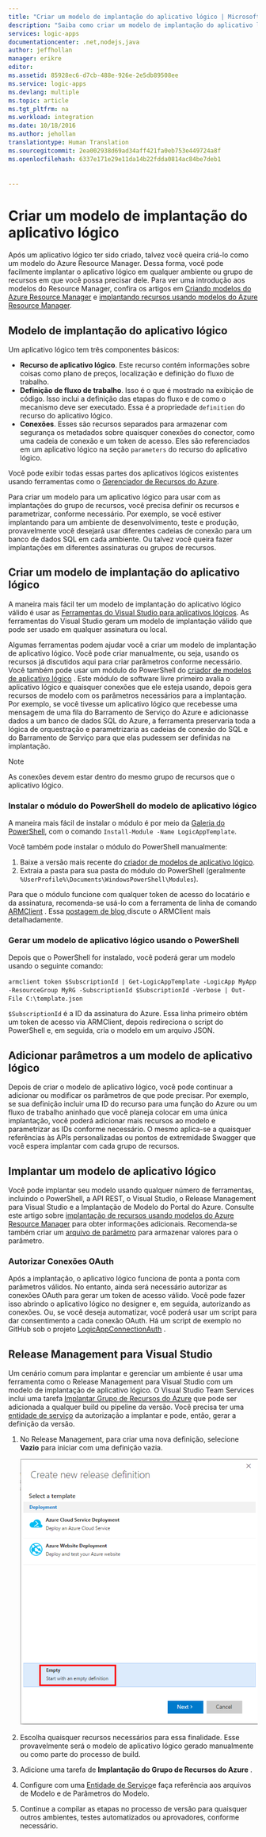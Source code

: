 ```yaml
---
title: "Criar um modelo de implantação do aplicativo lógico | Microsoft Docs"
description: "Saiba como criar um modelo de implantação do aplicativo lógico e usá-lo para gerenciamento de versão"
services: logic-apps
documentationcenter: .net,nodejs,java
author: jeffhollan
manager: erikre
editor: 
ms.assetid: 85928ec6-d7cb-488e-926e-2e5db89508ee
ms.service: logic-apps
ms.devlang: multiple
ms.topic: article
ms.tgt_pltfrm: na
ms.workload: integration
ms.date: 10/18/2016
ms.author: jehollan
translationtype: Human Translation
ms.sourcegitcommit: 2ea002938d69ad34aff421fa0eb753e449724a8f
ms.openlocfilehash: 6337e171e29e11da14b22fdda0814ac84be7deb1


---
```

# <a name="create-a-logic-app-deployment-template"></a>Criar um modelo de implantação do aplicativo lógico
Após um aplicativo lógico ter sido criado, talvez você queira criá-lo como um modelo do Azure Resource Manager. Dessa forma, você pode facilmente implantar o aplicativo lógico em qualquer ambiente ou grupo de recursos em que você possa precisar dele. Para ver uma introdução aos modelos do Resource Manager, confira os artigos em [Criando modelos do Azure Resource Manager](../resource-group-authoring-templates.md) e [implantando recursos usando modelos do Azure Resource Manager](../resource-group-template-deploy.md).

## <a name="logic-app-deployment-template"></a>Modelo de implantação do aplicativo lógico
Um aplicativo lógico tem três componentes básicos:

* **Recurso de aplicativo lógico**. Este recurso contém informações sobre coisas como plano de preços, localização e definição do fluxo de trabalho.
* **Definição de fluxo de trabalho**. Isso é o que é mostrado na exibição de código. Isso inclui a definição das etapas do fluxo e de como o mecanismo deve ser executado. Essa é a propriedade `definition` do recurso do aplicativo lógico.
* **Conexões**. Esses são recursos separados para armazenar com segurança os metadados sobre quaisquer conexões do conector, como uma cadeia de conexão e um token de acesso. Eles são referenciados em um aplicativo lógico na seção `parameters` do recurso do aplicativo lógico.

Você pode exibir todas essas partes dos aplicativos lógicos existentes usando ferramentas como o [Gerenciador de Recursos do Azure](http://resources.azure.com).

Para criar um modelo para um aplicativo lógico para usar com as implantações do grupo de recursos, você precisa definir os recursos e parametrizar, conforme necessário. Por exemplo, se você estiver implantando para um ambiente de desenvolvimento, teste e produção, provavelmente você desejará usar diferentes cadeias de conexão para um banco de dados SQL em cada ambiente. Ou talvez você queira fazer implantações em diferentes assinaturas ou grupos de recursos.  

## <a name="create-a-logic-app-deployment-template"></a>Criar um modelo de implantação do aplicativo lógico
A maneira mais fácil ter um modelo de implantação do aplicativo lógico válido é usar as [Ferramentas do Visual Studio para aplicativos lógicos](app-service-logic-deploy-from-vs.md).  As ferramentas do Visual Studio geram um modelo de implantação válido que pode ser usado em qualquer assinatura ou local.

Algumas ferramentas podem ajudar você a criar um modelo de implantação de aplicativo lógico. Você pode criar manualmente, ou seja, usando os recursos já discutidos aqui para criar parâmetros conforme necessário. Você também pode usar um módulo do PowerShell do [criador de modelos de aplicativo lógico](https://github.com/jeffhollan/LogicAppTemplateCreator) . Este módulo de software livre primeiro avalia o aplicativo lógico e quaisquer conexões que ele esteja usando, depois gera recursos de modelo com os parâmetros necessários para a implantação. Por exemplo, se você tivesse um aplicativo lógico que recebesse uma mensagem de uma fila do Barramento de Serviço do Azure e adicionasse dados a um banco de dados SQL do Azure, a ferramenta preservaria toda a lógica de orquestração e parametrizaria as cadeias de conexão do SQL e do Barramento de Serviço para que elas pudessem ser definidas na implantação.

> [!NOTE]
> As conexões devem estar dentro do mesmo grupo de recursos que o aplicativo lógico.
> 
> 

### <a name="install-the-logic-app-template-powershell-module"></a>Instalar o módulo do PowerShell do modelo de aplicativo lógico
A maneira mais fácil de instalar o módulo é por meio da [Galeria do PowerShell](https://www.powershellgallery.com/packages/LogicAppTemplate/0.1), com o comando `Install-Module -Name LogicAppTemplate`.  

Você também pode instalar o módulo do PowerShell manualmente:

1. Baixe a versão mais recente do [criador de modelos de aplicativo lógico](https://github.com/jeffhollan/LogicAppTemplateCreator/releases).  
2. Extraia a pasta para sua pasta do módulo do PowerShell (geralmente `%UserProfile%\Documents\WindowsPowerShell\Modules`).

Para que o módulo funcione com qualquer token de acesso do locatário e da assinatura, recomenda-se usá-lo com a ferramenta de linha de comando [ARMClient](https://github.com/projectkudu/ARMClient) .  Essa [postagem de blog ](http://blog.davidebbo.com/2015/01/azure-resource-manager-client.html) discute o ARMClient mais detalhadamente.

### <a name="generate-a-logic-app-template-by-using-powershell"></a>Gerar um modelo de aplicativo lógico usando o PowerShell
Depois que o PowerShell for instalado, você poderá gerar um modelo usando o seguinte comando:

`armclient token $SubscriptionId | Get-LogicAppTemplate -LogicApp MyApp -ResourceGroup MyRG -SubscriptionId $SubscriptionId -Verbose | Out-File C:\template.json`

`$SubscriptionId` é a ID da assinatura do Azure. Essa linha primeiro obtém um token de acesso via ARMClient, depois redireciona o script do PowerShell e, em seguida, cria o modelo em um arquivo JSON.

## <a name="add-parameters-to-a-logic-app-template"></a>Adicionar parâmetros a um modelo de aplicativo lógico
Depois de criar o modelo de aplicativo lógico, você pode continuar a adicionar ou modificar os parâmetros de que pode precisar. Por exemplo, se sua definição incluir uma ID do recurso para uma função do Azure ou um fluxo de trabalho aninhado que você planeja colocar em uma única implantação, você poderá adicionar mais recursos ao modelo e parametrizar as IDs conforme necessário. O mesmo aplica-se a quaisquer referências às APIs personalizadas ou pontos de extremidade Swagger que você espera implantar com cada grupo de recursos.

## <a name="deploy-a-logic-app-template"></a>Implantar um modelo de aplicativo lógico
Você pode implantar seu modelo usando qualquer número de ferramentas, incluindo o PowerShell, a API REST, o Visual Studio, o Release Management para Visual Studio e a Implantação de Modelo do Portal do Azure. Consulte este artigo sobre [implantação de recursos usando modelos do Azure Resource Manager](../resource-group-template-deploy.md) para obter informações adicionais. Recomenda-se também criar um [arquivo de parâmetro](../resource-group-template-deploy.md#parameter-file) para armazenar valores para o parâmetro.

### <a name="authorize-oauth-connections"></a>Autorizar Conexões OAuth
Após a implantação, o aplicativo lógico funciona de ponta a ponta com parâmetros válidos. No entanto, ainda será necessário autorizar as conexões OAuth para gerar um token de acesso válido. Você pode fazer isso abrindo o aplicativo lógico no designer e, em seguida, autorizando as conexões. Ou, se você deseja automatizar, você poderá usar um script para dar consentimento a cada conexão OAuth. Há um script de exemplo no GitHub sob o projeto [LogicAppConnectionAuth](https://github.com/logicappsio/LogicAppConnectionAuth) .

## <a name="visual-studio-release-management"></a>Release Management para Visual Studio
Um cenário comum para implantar e gerenciar um ambiente é usar uma ferramenta como o Release Management para Visual Studio com um modelo de implantação de aplicativo lógico. O Visual Studio Team Services inclui uma tarefa [Implantar Grupo de Recursos do Azure](https://github.com/Microsoft/vsts-tasks/tree/master/Tasks/DeployAzureResourceGroup) que pode ser adicionada a qualquer build ou pipeline da versão. Você precisa ter uma [entidade de serviço](https://blogs.msdn.microsoft.com/visualstudioalm/2015/10/04/automating-azure-resource-group-deployment-using-a-service-principal-in-visual-studio-online-buildrelease-management/) da autorização a implantar e pode, então, gerar a definição da versão.

1. No Release Management, para criar uma nova definição, selecione **Vazio** para iniciar com uma definição vazia.
   
    ![Criar uma definição de nova e vazia][1]   
2. Escolha quaisquer recursos necessários para essa finalidade. Esse provavelmente será o modelo de aplicativo lógico gerado manualmente ou como parte do processo de build.
3. Adicione uma tarefa de **Implantação do Grupo de Recursos do Azure** .
4. Configure com uma [Entidade de Serviço](https://blogs.msdn.microsoft.com/visualstudioalm/2015/10/04/automating-azure-resource-group-deployment-using-a-service-principal-in-visual-studio-online-buildrelease-management/)e faça referência aos arquivos de Modelo e de Parâmetros do Modelo.
5. Continue a compilar as etapas no processo de versão para quaisquer outros ambientes, testes automatizados ou aprovadores, conforme necessário.

<!-- Image References -->
[1]: ./media/app-service-logic-create-deploy-template/emptyReleaseDefinition.PNG



<!--HONumber=Nov16_HO3-->


